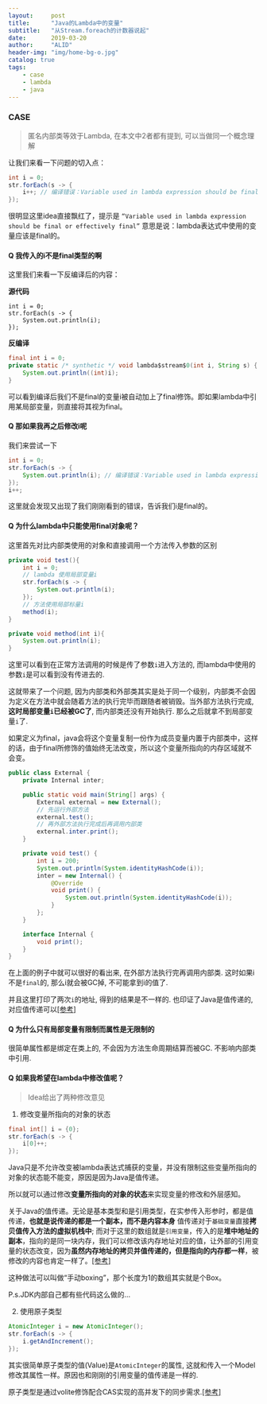 ```yaml
---
layout:     post
title:      "Java的Lambda中的变量"
subtitle:   "从Stream.foreach的计数器说起"
date:       2019-03-20
author:     "ALID"
header-img: "img/home-bg-o.jpg"
catalog: true
tags:
    - case
    - lambda
    - java
---
```


### CASE
> 匿名内部类等效于Lambda, 在本文中2者都有提到, 可以当做同一个概念理解

让我们来看一下问题的切入点：
```java
int i = 0;
str.forEach(s -> {
    i++; // 编译错误：Variable used in lambda expression should be final or effectively final
});
```

很明显这里idea直接飘红了，提示是 `“Variable used in lambda expression should be final or effectively final”` 意思是说：lambda表达式中使用的变量应该是final的。 

#### Q 我传入的i不是final类型的啊
这里我们来看一下反编译后的内容：

**源代码**
```
int i = 0;
str.forEach(s -> {
    System.out.println(i);
});
```
**反编译**
```java
final int i = 0;
private static /* synthetic */ void lambda$stream$0(int i, String s) {
    System.out.println((int)i);
}
```
可以看到编译后我们不是final的变量i被自动加上了final修饰。即如果lambda中引用某局部变量，则直接将其视为final。

#### Q  那如果我再之后修改i呢
我们来尝试一下
```java
int i = 0;
str.forEach(s -> {
    System.out.println(i); // 编译错误：Variable used in lambda expression should be final or effectively final
});
i++;
```

这里就会发现又出现了我们刚刚看到的错误，告诉我们i是final的。

#### Q 为什么lambda中只能使用final对象呢？

这里首先对比内部类使用的对象和直接调用一个方法传入参数的区别

```java
private void test(){
    int i = 0;
    // lambda 使用局部变量i
    str.forEach(s -> {
        System.out.println(i);
    });
    // 方法使用局部标量i
    method(i);
}

private void method(int i){
    System.out.println(i);
}
```

这里可以看到在正常方法调用的时候是传了参数`i`进入方法的, 而lambda中使用的参数`i`是可以看到没有传进去的. 

这就带来了一个问题, 因为内部类和外部类其实是处于同一个级别，内部类不会因为定义在方法中就会随着方法的执行完毕而跟随者被销毁。当外部方法执行完成, **这时局部变量`i`已经被GC了**, 而内部类还没有开始执行. 那么之后就拿不到局部变量`i`了.

如果定义为final，java会将这个变量复制一份作为成员变量内置于内部类中，这样的话，由于final所修饰的值始终无法改变，所以这个变量所指向的内存区域就不会变。

```java
public class External {
    private Internal inter;

    public static void main(String[] args) {
        External external = new External();
        // 先运行外部方法
        external.test();
        // 再外部方法执行完成后再调用内部类
        external.inter.print();
    }

    private void test() {
        int i = 200;
        System.out.println(System.identityHashCode(i));
        inter = new Internal() {
            @Override
            void print() {
                System.out.println(System.identityHashCode(i));
            }
        };
    }

    interface Internal {
        void print();
    }
}
```

在上面的例子中就可以很好的看出来, 在外部方法执行完再调用内部类. 这时如果i不是`final`的, 那么i就会被GC掉, 不可能拿到i的值了.

并且这里打印了两次`i`的地址, 得到的结果是不一样的. 也印证了Java是值传递的, 对应值传递可以[[参考]](https://juejin.im/post/5bce68226fb9a05ce46a0476)

#### Q 为什么只有局部变量有限制而属性是无限制的

很简单属性都是绑定在类上的, 不会因为方法生命周期结算而被GC. 不影响内部类中引用.

#### Q 如果我希望在lambda中修改值呢？
> Idea给出了两种修改意见

1. 修改变量所指向的对象的状态
```java
final int[] i = {0};
str.forEach(s -> {
    i[0]++;
});
```

Java只是不允许改变被lambda表达式捕获的变量，并没有限制这些变量所指向的对象的状态能不能变，原因是因为Java是值传递。

所以就可以通过修改**变量所指向的对象的状态**来实现变量的修改和外层感知。

关于Java的值传递。无论是基本类型和是引用类型，在实参传入形参时，都是值传递，**也就是说传递的都是一个副本，而不是内容本身** 值传递对于`基础变量`直接**拷贝值传入方法的虚拟机栈中**; 而对于这里的数组就是`引用变量`，传入的是**堆中地址的副本**，指向的是同一块内存，我们可以修改该内存地址对应的值，让外部的引用变量的状态改变，因为**虽然内存地址的拷贝并值传递的，但是指向的内存都一样**，被修改的内容也肯定一样了。[[参考]](https://juejin.im/post/5bce68226fb9a05ce46a0476)

这种做法可以叫做“手动boxing”，那个长度为1的数组其实就是个Box。

P.s.JDK内部自己都有些代码这么做的…

2. 使用原子类型
```java
AtomicInteger i = new AtomicInteger();
str.forEach(s -> {
    i.getAndIncrement();
});
```
其实很简单原子类型的值(Value)是`AtomicInteger`的属性, 这就和传入一个Model修改其属性一样。原因也和刚刚的引用变量的值传递是一样的.

原子类型是通过volite修饰配合CAS实现的高并发下的同步需求.[[参考]](https://juejin.im/post/5a73cbbff265da4e807783f5)







